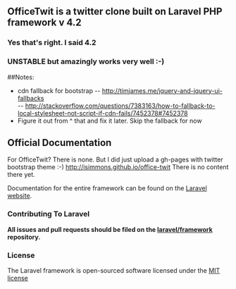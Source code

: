 ## OfficeTwit is a twitter clone built on Laravel PHP framework v 4.2
### Yes that's right. I said 4.2 
### UNSTABLE but amazingly works very well :-)

##Notes:
* cdn fallback for bootstrap
-- http://timjames.me/jquery-and-jquery-ui-fallbacks  
-- http://stackoverflow.com/questions/7383163/how-to-fallback-to-local-stylesheet-not-script-if-cdn-fails/7452378#7452378
* Figure it out from ^ that and fix it later. Skip the fallback for now


## Official Documentation
For OfficeTwit? There is none. But I did just upload a gh-pages with twitter bootstrap theme :-)
http://isimmons.github.io/office-twit
There is no content there yet.

Documentation for the entire framework can be found on the [Laravel website](http://laravel.com/docs).

### Contributing To Laravel

**All issues and pull requests should be filed on the [laravel/framework](http://github.com/laravel/framework) repository.**

### License

The Laravel framework is open-sourced software licensed under the [MIT license](http://opensource.org/licenses/MIT)
